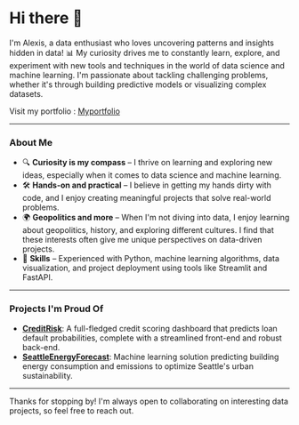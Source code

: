 # Hi there 👋

I'm Alexis, a data enthusiast who loves uncovering patterns and insights hidden in data! 📊 My curiosity drives me to constantly learn, explore, and experiment with new tools and techniques 
in the world of data science and machine learning. I'm passionate about tackling challenging problems, whether it's through building predictive models or visualizing complex datasets.

Visit my portfolio : [Myportfolio](https://alexismarceau1.github.io/)

---

### About Me

- 🔍 **Curiosity is my compass** – I thrive on learning and exploring new ideas, especially when it comes to data science and machine learning.
- 🛠️ **Hands-on and practical** – I believe in getting my hands dirty with code, and I enjoy creating meaningful projects that solve real-world problems.
- 🌍 **Geopolitics and more** – When I'm not diving into data, I enjoy learning about geopolitics, history, and exploring different cultures. I find that these interests often give me unique perspectives on data-driven projects.
- 💼 **Skills** – Experienced with Python, machine learning algorithms, data visualization, and project deployment using tools like Streamlit and FastAPI.

---

### Projects I'm Proud Of

- **[CreditRisk](https://github.com/alexisMarceau1/CreditRisk_solution)**: A full-fledged credit scoring dashboard that predicts loan default probabilities, complete with a streamlined front-end and robust back-end.
- **[SeattleEnergyForecast](https://github.com/alexisMarceau1/SeattleEnergyForecast)**: Machine learning solution predicting building energy consumption and emissions to optimize Seattle's urban sustainability.

---

Thanks for stopping by! I'm always open to collaborating on interesting data projects, so feel free to reach out.

